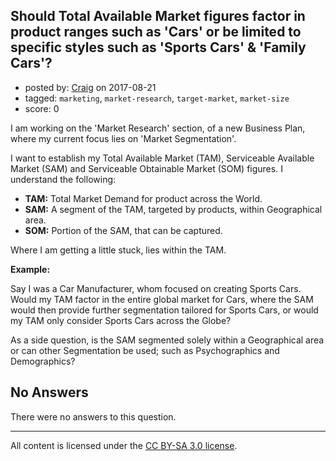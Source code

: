 ## Should Total Available Market figures factor in product ranges such as 'Cars' or be limited to specific styles such as 'Sports Cars' & 'Family Cars'?

- posted by: [Craig](https://stackexchange.com/users/7349435/craig) on 2017-08-21
- tagged: `marketing`, `market-research`, `target-market`, `market-size`
- score: 0

I am working on the 'Market Research' section, of a new Business Plan, where my current focus lies on 'Market Segmentation'. 

I want to establish my Total Available Market (TAM), Serviceable Available Market (SAM) and Serviceable Obtainable Market (SOM) figures.  I understand the following:

 - **TAM:**  Total Market Demand for product across the World.
 -  **SAM:**  A segment of the TAM, targeted by products, within Geographical area.
 -  **SOM:**  Portion of the SAM, that can be captured.

Where I am getting a little stuck, lies within the TAM.  

**Example:**

Say I was a Car Manufacturer, whom focused on creating Sports Cars.  Would my TAM factor in the entire global market for Cars, where the SAM would then provide further segmentation tailored for Sports Cars, or would my TAM only consider Sports Cars across the Globe?    

As a side question, is the SAM segmented solely within a Geographical area or can other Segmentation be used; such as Psychographics and Demographics?

## No Answers

There were no answers to this question.


---

All content is licensed under the [CC BY-SA 3.0 license](https://creativecommons.org/licenses/by-sa/3.0/).
